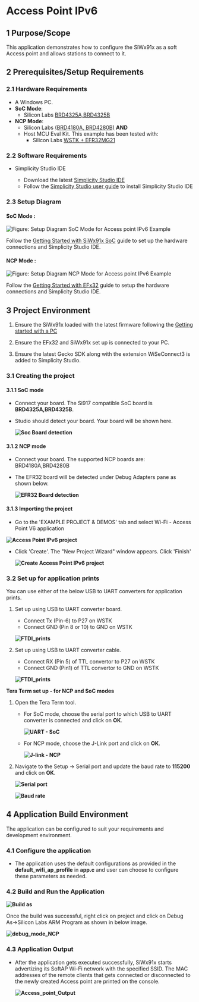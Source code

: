 # Access Point IPv6

## 1 Purpose/Scope

This application demonstrates how to configure the SiWx91x as a soft Access point and allows stations to connect to it. 

## 2 Prerequisites/Setup Requirements

### 2.1 Hardware Requirements

- A Windows PC.
- **SoC Mode**: 
  - Silicon Labs [BRD4325A,BRD4325B](https://www.silabs.com/)
- **NCP Mode**:
  - Silicon Labs [(BRD4180A, BRD4280B)](https://www.silabs.com/) **AND**
  - Host MCU Eval Kit. This example has been tested with:
    - Silicon Labs [WSTK + EFR32MG21](https://www.silabs.com/development-tools/wireless/efr32xg21-bluetooth-starter-kit)

### 2.2 Software Requirements

- Simplicity Studio IDE 

	- Download the latest [Simplicity Studio IDE](https://www.silabs.com/developers/simplicity-studio)
	- Follow the [Simplicity Studio user guide](https://docs.silabs.com/simplicity-studio-5-users-guide/1.1.0/ss-5-users-guide-getting-started/install-ss-5-and-software#install-ssv5) to install Simplicity Studio IDE


### 2.3 Setup Diagram

#### SoC Mode :  

![Figure: Setup Diagram SoC Mode for Access point IPv6 Example](resources/readme/apv6setupsoc.png)

Follow the [Getting Started with SiWx91x SoC](https://docs.silabs.com/) guide to set up the hardware connections and Simplicity Studio IDE.

#### NCP Mode :  

![Figure: Setup Diagram NCP Mode for Access point IPv6 Example](resources/readme/apv6setupncp.png)

Follow the [Getting Started with EFx32](https://docs.silabs.com/rs9116-wiseconnect/latest/wifibt-wc-getting-started-with-efx32/) guide to setup the hardware connections and Simplicity Studio IDE.

## 3 Project Environment

1. Ensure the SiWx91x loaded with the latest firmware following the [Getting started with a PC](https://docs.silabs.com/rs9116/latest/wiseconnect-getting-started)

2. Ensure the EFx32 and SiWx91x set up is connected to your PC.

3. Ensure the latest Gecko SDK along with the extension WiSeConnect3 is added to Simplicity Studio.

### 3.1 Creating the project

#### 3.1.1 SoC mode

- Connect your board. The Si917 compatible SoC board is **BRD4325A,BRD4325B**.
- Studio should detect your board. Your board will be shown here.

    **![Soc Board detection](resources/readme/soc_board_detection.png)**

#### 3.1.2 NCP mode

- Connect your board. The supported NCP boards are: BRD4180A,BRD4280B
- The EFR32 board will be detected under Debug Adapters pane as shown below.

  **![EFR32 Board detection](resources/readme/efr32.png)**

#### 3.1.3 Importing the project
  - Go to the 'EXAMPLE PROJECT & DEMOS' tab and select Wi-Fi - Access Point V6 application

  **![Access Point IPv6 project](resources/readme/ap_v6_example_soc.png)**

- Click 'Create'. The "New Project Wizard" window appears. Click 'Finish'

   **![Create Access Point IPv6 project](resources/readme/create_project.png)**


### 3.2 Set up for application prints

  You can use either of the below USB to UART converters for application prints.

1. Set up using USB to UART converter board.

  	- Connect Tx (Pin-6) to P27 on WSTK
  	- Connect GND (Pin 8 or 10) to GND on WSTK

    **![FTDI_prints](resources/readme/usb_to_uart_1.png)**

2. Set up using USB to UART converter cable.

  	- Connect RX (Pin 5) of TTL convertor to P27 on WSTK
  	- Connect GND (Pin1) of TTL convertor to GND on WSTK

    **![FTDI_prints](resources/readme/usb_to_uart_2.png)**


**Tera Term set up - for NCP and SoC modes**

1. Open the Tera Term tool.

	- For SoC mode, choose the serial port to which USB to UART converter is connected and click on **OK**. 

      **![UART - SoC](resources/readme/port_selection_soc.png)**

	- For NCP mode, choose the J-Link port and click on **OK**.
    
      **![J-link - NCP](resources/readme/port_selection.png)**

2. Navigate to the Setup → Serial port and update the baud rate to **115200** and click on **OK**.

	**![Serial port](resources/readme/serial_port_setup.png)**

	**![Baud rate](resources/readme/serial_port.png)**


## 4 Application Build Environment

The application can be configured to suit your requirements and development environment. 

### 4.1 Configure the application

- The application uses the default configurations as provided in the **default_wifi_ap_profile** in **app.c** and user can choose to configure these parameters as needed.

### 4.2 Build and Run the Application

  **![Build as](resources/readme/build_ap_v6.png)**

  Once the build was successful, right click on project and click on Debug As->Silicon Labs ARM Program as shown in below image.

   **![debug_mode_NCP](resources/readme/program_device.png)**

### 4.3 Application Output

- After the application gets executed successfully, SiWx91x starts advertizing its SoftAP Wi-Fi network with the specified SSID.
 The MAC addresses of the remote clients that gets connected or disconnected to the newly created Access point are printed on the console.

  **![Access_point_Output](resources/readme/access_point_v6_output.png)**
